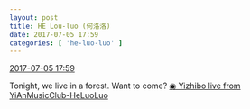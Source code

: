 ```yaml
---
layout: post
title: HE Lou-luo (何洛洛)
date: 2017-07-05 17:59
categories: [ 'he-luo-luo' ]
---
```


<div class="weibo-info">
  <a href="http://weibo.com/6117570574/FaZRraQHa">2017-07-05 17:59</a>
</div>

Tonight, we live in a forest. Want to come? [◉ Yizhibo live from YiAnMusicClub-HeLuoLuo](http://www.yizhibo.com/l/HXjL9yhXbT2irhaR.html)
